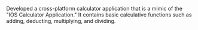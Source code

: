 Developed a cross-platform calculator application that is a mimic of the "IOS Calculator Application." It contains basic calculative functions such as adding, deducting, multiplying, and dividing.
